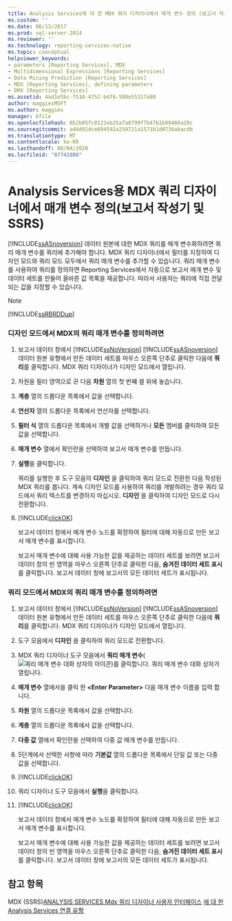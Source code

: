 ```yaml
---
title: Analysis Services에 대 한 MDX 쿼리 디자이너에서 매개 변수 정의 (보고서 작성기 및 SSRS) | Microsoft Docs
ms.custom: ''
ms.date: 06/13/2017
ms.prod: sql-server-2014
ms.reviewer: ''
ms.technology: reporting-services-native
ms.topic: conceptual
helpviewer_keywords:
- parameters [Reporting Services], MDX
- Multidimensional Expressions [Reporting Services]
- Data Mining Prediction [Reporting Services]
- MDX [Reporting Services], defining parameters
- DMX [Reporting Services]
ms.assetid: 4ad1e5bc-f510-4752-b4f6-589e55317a90
author: maggiesMSFT
ms.author: maggies
manager: kfile
ms.openlocfilehash: 6b2b05fc0122eb25a7a0799f7b47b1b99486a28c
ms.sourcegitcommit: ad4d92dce894592a259721a1571b1d8736abacdb
ms.translationtype: MT
ms.contentlocale: ko-KR
ms.lasthandoff: 08/04/2020
ms.locfileid: "87742888"
---
```

# <a name="define-parameters-in-the-mdx-query-designer-for-analysis-services-report-builder-and-ssrs"></a>Analysis Services용 MDX 쿼리 디자이너에서 매개 변수 정의(보고서 작성기 및 SSRS)
  [!INCLUDE[ssASnoversion](../../../includes/ssasnoversion-md.md)] 데이터 원본에 대한 MDX 쿼리를 매개 변수화하려면 쿼리 매개 변수를 쿼리에 추가해야 합니다. MDX 쿼리 디자이너에서 필터를 지정하여 디자인 모드와 쿼리 모드 모두에서 쿼리 매개 변수를 추가할 수 있습니다. 쿼리 매개 변수를 사용하여 쿼리를 정의하면 Reporting Services에서 자동으로 보고서 매개 변수 및 데이터 세트를 만들어 올바른 값 목록을 제공합니다. 따라서 사용자는 쿼리에 직접 전달되는 값을 지정할 수 있습니다.

> [!NOTE]
>  [!INCLUDE[ssRBRDDup](../../includes/ssrbrddup-md.md)]

### <a name="to-define-a-query-parameter-in-mdx-in-design-mode"></a>디자인 모드에서 MDX의 쿼리 매개 변수를 정의하려면

1.  보고서 데이터 창에서 [!INCLUDE[ssNoVersion](../../../includes/ssnoversion-md.md)] [!INCLUDE[ssASnoversion](../../../includes/ssasnoversion-md.md)] 데이터 원본 유형에서 만든 데이터 세트를 마우스 오른쪽 단추로 클릭한 다음에 **쿼리**를 클릭합니다. MDX 쿼리 디자이너가 디자인 모드에서 열립니다.

2.  차원을 필터 영역으로 끈 다음 **차원** 열의 첫 번째 셀 위에 놓습니다.

3.  **계층** 열의 드롭다운 목록에서 값을 선택합니다.

4.  **연산자** 열의 드롭다운 목록에서 연산자를 선택합니다.

5.  **필터 식** 열의 드롭다운 목록에서 개별 값을 선택하거나 **모든** 멤버를 클릭하여 모든 값을 선택합니다.

6.  **매개 변수** 열에서 확인란을 선택하여 보고서 매개 변수를 만듭니다.

7.  **실행**을 클릭합니다.

     쿼리를 실행한 후 도구 모음의 **디자인** 을 클릭하여 쿼리 모드로 전환한 다음 작성된 MDX 쿼리를 봅니다. 계속 디자인 모드를 사용하여 쿼리를 개발하려는 경우 쿼리 모드에서 쿼리 텍스트를 변경하지 마십시오. **디자인** 을 클릭하여 디자인 모드로 다시 전환합니다.

8.  [!INCLUDE[clickOK](../../../includes/clickok-md.md)]

     보고서 데이터 창에서 매개 변수 노드를 확장하여 필터에 대해 자동으로 만든 보고서 매개 변수를 표시합니다.

     보고서 매개 변수에 대해 사용 가능한 값을 제공하는 데이터 세트를 보려면 보고서 데이터 창의 빈 영역을 마우스 오른쪽 단추로 클릭한 다음, **숨겨진 데이터 세트 표시**를 클릭합니다. 보고서 데이터 창에 보고서의 모든 데이터 세트가 표시됩니다.

### <a name="to-define-a-query-parameter-in-mdx-in-query-mode"></a>쿼리 모드에서 MDX의 쿼리 매개 변수를 정의하려면

1.  보고서 데이터 창에서 [!INCLUDE[ssNoVersion](../../../includes/ssnoversion-md.md)] [!INCLUDE[ssASnoversion](../../../includes/ssasnoversion-md.md)] 데이터 원본 유형에서 만든 데이터 세트를 마우스 오른쪽 단추로 클릭한 다음에 **쿼리**를 클릭합니다. MDX 쿼리 디자이너가 디자인 모드에서 열립니다.

2.  도구 모음에서 **디자인** 을 클릭하여 쿼리 모드로 전환합니다.

3.  MDX 쿼리 디자이너 도구 모음에서 **쿼리 매개 변수**(![쿼리 매개 변수 대화 상자의 아이콘](../../analysis-services/media/iconqueryparameter.gif "쿼리 매개 변수 대화 상자 아이콘"))를 클릭합니다. 쿼리 매개 변수 대화 상자가 열립니다.

4.  **매개 변수** 열에서을 클릭 한 **\<Enter Parameter>** 다음 매개 변수 이름을 입력 합니다.

5.  **차원** 열의 드롭다운 목록에서 값을 선택합니다.

6.  **계층** 열의 드롭다운 목록에서 값을 선택합니다.

7.  **다중 값** 열에서 확인란을 선택하여 다중 값 매개 변수를 만듭니다.

8.  5단계에서 선택한 사항에 따라 **기본값** 열의 드롭다운 목록에서 단일 값 또는 다중 값을 선택합니다.

9. [!INCLUDE[clickOK](../../../includes/clickok-md.md)]

10. 쿼리 디자이너 도구 모음에서 **실행**을 클릭합니다.

11. [!INCLUDE[clickOK](../../../includes/clickok-md.md)]

     보고서 데이터 창에서 매개 변수 노드를 확장하여 필터에 대해 자동으로 만든 보고서 매개 변수를 표시합니다.

     보고서 매개 변수에 대해 사용 가능한 값을 제공하는 데이터 세트를 보려면 보고서 데이터 창의 빈 영역을 마우스 오른쪽 단추로 클릭한 다음, **숨겨진 데이터 세트 표시**를 클릭합니다. 보고서 데이터 창에 보고서의 모든 데이터 세트가 표시됩니다.

## <a name="see-also"></a>참고 항목
 MDX &#40;SSRS&#41;[ANALYSIS SERVICES Mdx 쿼리 디자이너 사용자 인터페이스](analysis-services-mdx-query-designer-user-interface.md) [에 대 한 Analysis Services 연결 유형](analysis-services-connection-type-for-mdx-ssrs.md)


